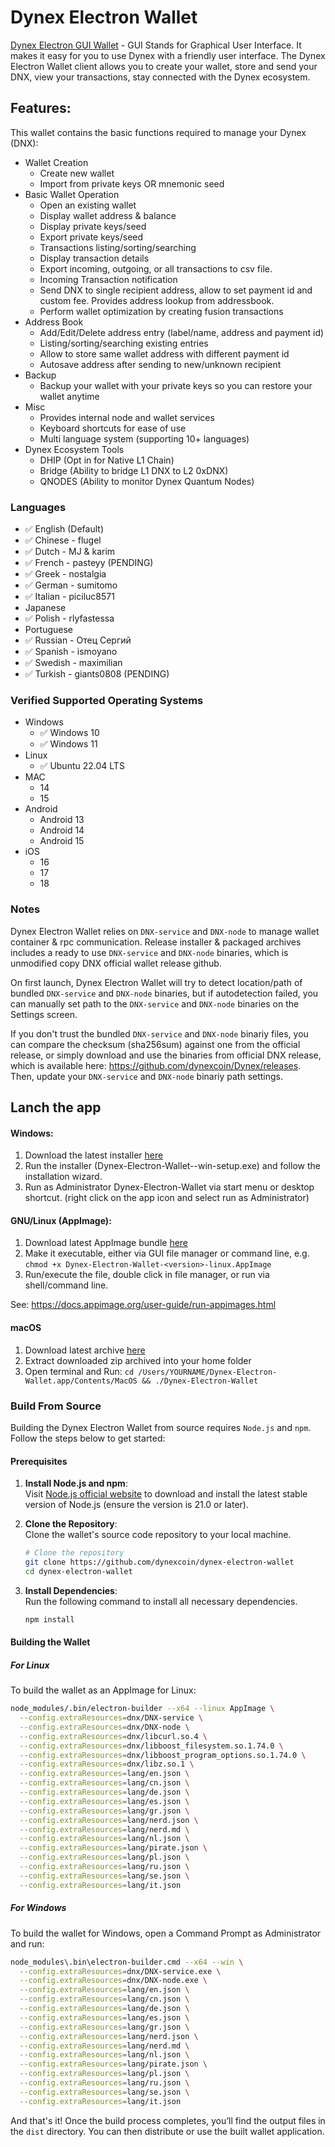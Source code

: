 # Dynex Electron Wallet

[Dynex Electron GUI Wallet](https://dynexcoin.org) - GUI Stands for Graphical User Interface. It makes it easy for you to use Dynex with a friendly user interface. The Dynex Electron Wallet client allows you to create your wallet, store and send your DNX, view your transactions, stay connected with the Dynex ecosystem.

## Features:
This wallet contains the basic functions required to manage your Dynex (DNX):

* Wallet Creation
  * Create new wallet
  * Import from private keys OR mnemonic seed
* Basic Wallet Operation
  * Open an existing wallet
  * Display wallet address & balance
  * Display private keys/seed
  * Export private keys/seed
  * Transactions listing/sorting/searching
  * Display transaction details
  * Export incoming, outgoing, or all transactions to csv file.
  * Incoming Transaction notification
  * Send DNX to single recipient address, allow to set payment id and custom fee. Provides address lookup from addressbook.
  * Perform wallet optimization by creating fusion transactions
* Address Book
  * Add/Edit/Delete address entry (label/name, address and payment id)
  * Listing/sorting/searching existing entries
  * Allow to store same wallet address with different payment id
  * Autosave address after sending to new/unknown recipient
* Backup  
  * Backup your wallet with your private keys so you can restore your wallet anytime
* Misc
  * Provides internal node and wallet services
  * Keyboard shortcuts for ease of use
  * Multi language system (supporting 10+ languages)
* Dynex Ecosystem Tools 
  * DHIP (Opt in for Native L1 Chain)
  * Bridge (Ability to bridge L1 DNX to L2 0xDNX)
  * QNODES (Ability to monitor Dynex Quantum Nodes)

### Languages
* ✅ English (Default)
* ✅ Chinese - flugel
* ✅ Dutch - MJ & karim
* ✅ French - pasteyy (PENDING)
* ✅ Greek - nostalgia
* ✅ German - sumitomo
* ✅ Italian - piciluc8571
* Japanese 
* ✅ Polish - rlyfastessa
* Portuguese 
* ✅ Russian - Отец Сергий
* ✅ Spanish - ismoyano
* ✅ Swedish - maximilian
* ✅ Turkish - giants0808 (PENDING)

### Verified Supported Operating Systems
* Windows
  * ✅ Windows 10
  * ✅ Windows 11
* Linux
  * ✅ Ubuntu 22.04 LTS
* MAC
  * 14
  * 15
* Android
  * Android 13
  * Android 14
  * Android 15
* iOS
  * 16
  * 17
  * 18

### Notes
Dynex Electron Wallet relies on `DNX-service` and `DNX-node` to manage wallet container &amp; rpc communication.
Release installer & packaged archives includes a ready to use `DNX-service` and `DNX-node` binaries, which is unmodified copy DNX official wallet release github.

On first launch, Dynex Electron Wallet will try to detect location/path of bundled `DNX-service` and `DNX-node` binaries, but if autodetection failed, you can manually set path to the `DNX-service` and `DNX-node` binaries on the Settings screen.

If you don't trust the bundled `DNX-service` and `DNX-node` binariy files, you can compare the checksum (sha256sum) against one from the official release, or simply download and use the binaries from official DNX release, which is available here: https://github.com/dynexcoin/Dynex/releases. Then, update your `DNX-service` and `DNX-node` binariy path settings.

## **Lanch the app**

#### Windows:

1. Download the latest installer [here](https://github.com/dynexcoin/dynex-electron-wallet/releases)
2. Run the installer (Dynex-Electron-Wallet-<version>-win-setup.exe) and follow the installation wizard.
3. Run as Administrator Dynex-Electron-Wallet via start menu or desktop shortcut. (right click on the app icon and select run as Administrator)

#### GNU/Linux (AppImage):

1. Download latest AppImage bundle [here](https://github.com/dynexcoin/dynex-electron-wallet/releases)
2. Make it executable, either via GUI file manager or command line, e.g. `chmod +x Dynex-Electron-Wallet-<version>-linux.AppImage`
3. Run/execute the file, double click in file manager, or run via shell/command line.

See: https://docs.appimage.org/user-guide/run-appimages.html

#### macOS

1. Download latest archive [here](https://github.com/dynexcoin/dynex-electron-wallet/releases)
2. Extract downloaded zip archived into your home folder
3. Open terminal and Run: `cd /Users/YOURNAME/Dynex-Electron-Wallet.app/Contents/MacOS && ./Dynex-Electron-Wallet`

### Build From Source

Building the Dynex Electron Wallet from source requires `Node.js` and `npm`. Follow the steps below to get started:

#### Prerequisites
1. **Install Node.js and npm**:  
   Visit [Node.js official website](https://nodejs.org) to download and install the latest stable version of Node.js (ensure the version is 21.0 or later).

2. **Clone the Repository**:  
   Clone the wallet's source code repository to your local machine.
   ```bash
   # Clone the repository
   git clone https://github.com/dynexcoin/dynex-electron-wallet
   cd dynex-electron-wallet
   ```

3. **Install Dependencies**:  
   Run the following command to install all necessary dependencies.
   ```bash
   npm install
   ```

#### Building the Wallet

##### For Linux
To build the wallet as an AppImage for Linux:
```bash
node_modules/.bin/electron-builder --x64 --linux AppImage \
  --config.extraResources=dnx/DNX-service \
  --config.extraResources=dnx/DNX-node \
  --config.extraResources=dnx/libcurl.so.4 \
  --config.extraResources=dnx/libboost_filesystem.so.1.74.0 \
  --config.extraResources=dnx/libboost_program_options.so.1.74.0 \
  --config.extraResources=dnx/libz.so.1 \
  --config.extraResources=lang/en.json \
  --config.extraResources=lang/cn.json \
  --config.extraResources=lang/de.json \
  --config.extraResources=lang/es.json \
  --config.extraResources=lang/gr.json \
  --config.extraResources=lang/nerd.json \
  --config.extraResources=lang/nerd.md \
  --config.extraResources=lang/nl.json \
  --config.extraResources=lang/pirate.json \
  --config.extraResources=lang/pl.json \
  --config.extraResources=lang/ru.json \
  --config.extraResources=lang/se.json \
  --config.extraResources=lang/it.json
```

##### For Windows
To build the wallet for Windows, open a Command Prompt as Administrator and run:
```bash
node_modules\.bin\electron-builder.cmd --x64 --win \
  --config.extraResources=dnx/DNX-service.exe \
  --config.extraResources=dnx/DNX-node.exe \
  --config.extraResources=lang/en.json \
  --config.extraResources=lang/cn.json \
  --config.extraResources=lang/de.json \
  --config.extraResources=lang/es.json \
  --config.extraResources=lang/gr.json \
  --config.extraResources=lang/nerd.json \
  --config.extraResources=lang/nerd.md \
  --config.extraResources=lang/nl.json \
  --config.extraResources=lang/pirate.json \
  --config.extraResources=lang/pl.json \
  --config.extraResources=lang/ru.json \
  --config.extraResources=lang/se.json \
  --config.extraResources=lang/it.json
```

And that's it! Once the build process completes, you’ll find the output files in the `dist` directory. You can then distribute or use the built wallet application.

